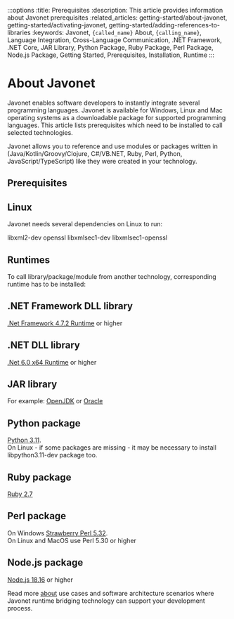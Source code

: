 :::options
:title: Prerequisites
:description: This article provides information about Javonet prerequisites
:related_articles: getting-started/about-javonet, getting-started/activating-javonet, getting-started/adding-references-to-libraries
:keywords: Javonet, `{called_name}` About, `{calling_name}`, Language Integration, Cross-Language Communication, .NET Framework, .NET Core, JAR Library, Python Package, Ruby Package, Perl Package, Node.js Package, Getting Started, Prerequisites, Installation, Runtime
:::

# About Javonet  
  
Javonet enables software developers to instantly integrate several programming languages. Javonet is available for Windows, Linux and Mac operating systems as a downloadable package for supported programming languages. This article lists prerequisites which need to be installed to call selected technologies.  
  
Javonet allows you to reference and use modules or packages written in (Java/Kotlin/Groovy/Clojure, C#/VB.NET, Ruby, Perl, Python, JavaScript/TypeScript) like they were created in your technology.  
  
## Prerequisites 

## Linux
  
Javonet needs several dependencies on Linux to run:  
  
libxml2-dev openssl libxmlsec1-dev libxmlsec1-openssl  

## Runtimes

To call library/package/module from another technology, corresponding runtime has to be installed:  
  
## .NET Framework DLL library

[.Net Framework 4.7.2 Runtime](https://dotnet.microsoft.com/en-us/download/dotnet-framework/net472) or higher  

## .NET DLL library

[.Net 6.0 x64 Runtime](https://dotnet.microsoft.com/en-us/download/dotnet/6.0) or higher  

## JAR library

For example: [OpenJDK](https://www.openlogic.com/openjdk-downloads?field_java_parent_version_target_id=416&field_operating_system_target_id=All&field_architecture_target_id=391&field_java_package_target_id=All) or [Oracle](https://www.oracle.com/pl/java/technologies/javase/javase8u211-later-archive-downloads.html)

## Python package

[Python 3.11](https://www.python.org/downloads/release/python-3113/).  
On Linux - if some packages are missing - it may be necessary to install libpython3.11-dev package too.

## Ruby package

[Ruby 2.7](https://rubyinstaller.org/downloads/) 

## Perl package

On Windows [Strawberry Perl 5.32](https://strawberryperl.com/download/5.32.1.1/strawberry-perl-5.32.1.1-64bit.msi).  
On Linux and MacOS use Perl 5.30 or higher

## Node.js package

[Node.js 18.16](https://nodejs.org/dist/latest-v18.x/) or higher  
  
Read more [about](/guides/v2/`{calling_technology}`/`{called_technology}`/getting-started/about-javonet) use cases and software architecture scenarios where Javonet runtime bridging technology can support your development process.
